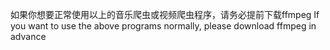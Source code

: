 如果你想要正常使用以上的音乐爬虫或视频爬虫程序，请务必提前下载ffmpeg
If you want to use the above programs normally, please download ffmpeg in advance
